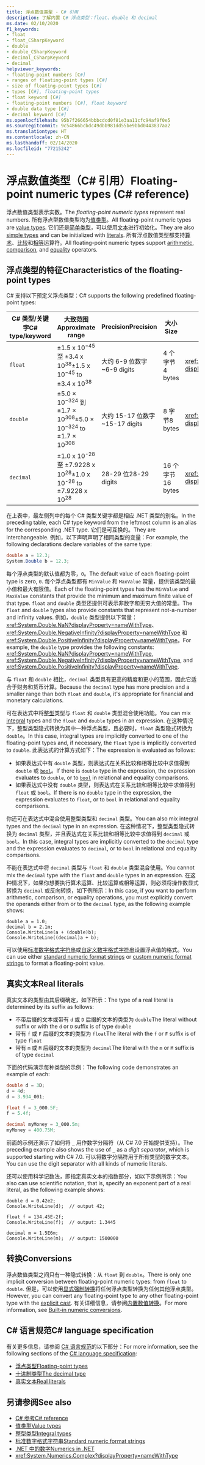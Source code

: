```yaml
---
title: 浮点数值类型 - C# 引用
description: 了解内置 C# 浮点类型：float、double 和 decimal
ms.date: 02/10/2020
f1_keywords:
- float
- float_CSharpKeyword
- double
- double_CSharpKeyword
- decimal_CSharpKeyword
- decimal
helpviewer_keywords:
- floating-point numbers [C#]
- ranges of floating-point types [C#]
- size of floating-point types [C#]
- types [C#], floating-point types
- float keyword [C#]
- floating-point numbers [C#], float keyword
- double data type [C#]
- decimal keyword [C#]
ms.openlocfilehash: 95b7f266654bbbcdcd0f81e3aa11cfc94af9f0e5
ms.sourcegitcommit: 9c54866bcbdc49dbb981dd55be9bbd0443837aa2
ms.translationtype: HT
ms.contentlocale: zh-CN
ms.lasthandoff: 02/14/2020
ms.locfileid: "77215242"
---
```

# <a name="floating-point-numeric-types-c-reference"></a><span data-ttu-id="3f0d8-103">浮点数值类型（C# 引用）</span><span class="sxs-lookup"><span data-stu-id="3f0d8-103">Floating-point numeric types (C# reference)</span></span>

<span data-ttu-id="3f0d8-104">浮点数值类型表示实数。</span><span class="sxs-lookup"><span data-stu-id="3f0d8-104">The *floating-point numeric types* represent real numbers.</span></span> <span data-ttu-id="3f0d8-105">所有浮点型数值类型均为[值类型](value-types.md)。</span><span class="sxs-lookup"><span data-stu-id="3f0d8-105">All floating-point numeric types are [value types](value-types.md).</span></span> <span data-ttu-id="3f0d8-106">它们还是[简单类型](value-types.md#built-in-value-types)，可以使用[文本](#real-literals)进行初始化。</span><span class="sxs-lookup"><span data-stu-id="3f0d8-106">They are also [simple types](value-types.md#built-in-value-types) and can be initialized with [literals](#real-literals).</span></span> <span data-ttu-id="3f0d8-107">所有浮点数值类型都支持[算术](../operators/arithmetic-operators.md)、[比较](../operators/comparison-operators.md)和[相等](../operators/equality-operators.md)运算符。</span><span class="sxs-lookup"><span data-stu-id="3f0d8-107">All floating-point numeric types support [arithmetic](../operators/arithmetic-operators.md), [comparison](../operators/comparison-operators.md), and [equality](../operators/equality-operators.md) operators.</span></span>

## <a name="characteristics-of-the-floating-point-types"></a><span data-ttu-id="3f0d8-108">浮点类型的特征</span><span class="sxs-lookup"><span data-stu-id="3f0d8-108">Characteristics of the floating-point types</span></span>

<span data-ttu-id="3f0d8-109">C# 支持以下预定义浮点类型：</span><span class="sxs-lookup"><span data-stu-id="3f0d8-109">C# supports the following predefined floating-point types:</span></span>
  
|<span data-ttu-id="3f0d8-110">C# 类型/关键字</span><span class="sxs-lookup"><span data-stu-id="3f0d8-110">C# type/keyword</span></span>|<span data-ttu-id="3f0d8-111">大致范围</span><span class="sxs-lookup"><span data-stu-id="3f0d8-111">Approximate range</span></span>|<span data-ttu-id="3f0d8-112">Precision</span><span class="sxs-lookup"><span data-stu-id="3f0d8-112">Precision</span></span>|<span data-ttu-id="3f0d8-113">大小</span><span class="sxs-lookup"><span data-stu-id="3f0d8-113">Size</span></span>|<span data-ttu-id="3f0d8-114">.NET 类型</span><span class="sxs-lookup"><span data-stu-id="3f0d8-114">.NET type</span></span>|
|----------|-----------------------|---------------|--------------|--------------|
|`float`|<span data-ttu-id="3f0d8-115">±1.5 x 10<sup>−45</sup> 至 ±3.4 x 10<sup>38</sup></span><span class="sxs-lookup"><span data-stu-id="3f0d8-115">±1.5 x 10<sup>−45</sup> to ±3.4 x 10<sup>38</sup></span></span>|<span data-ttu-id="3f0d8-116">大约 6-9 位数字</span><span class="sxs-lookup"><span data-stu-id="3f0d8-116">~6-9 digits</span></span>|<span data-ttu-id="3f0d8-117">4 个字节</span><span class="sxs-lookup"><span data-stu-id="3f0d8-117">4 bytes</span></span>|<xref:System.Single?displayProperty=nameWithType>|
|`double`|<span data-ttu-id="3f0d8-118">±5.0 × 10<sup>−324</sup> 到 ±1.7 × 10<sup>308</sup></span><span class="sxs-lookup"><span data-stu-id="3f0d8-118">±5.0 × 10<sup>−324</sup> to ±1.7 × 10<sup>308</sup></span></span>|<span data-ttu-id="3f0d8-119">大约 15-17 位数字</span><span class="sxs-lookup"><span data-stu-id="3f0d8-119">~15-17 digits</span></span>|<span data-ttu-id="3f0d8-120">8 字节</span><span class="sxs-lookup"><span data-stu-id="3f0d8-120">8 bytes</span></span>|<xref:System.Double?displayProperty=nameWithType>|
|`decimal`|<span data-ttu-id="3f0d8-121">±1.0 x 10<sup>-28</sup> 至 ±7.9228 x 10<sup>28</sup></span><span class="sxs-lookup"><span data-stu-id="3f0d8-121">±1.0 x 10<sup>-28</sup> to ±7.9228 x 10<sup>28</sup></span></span>|<span data-ttu-id="3f0d8-122">28-29 位</span><span class="sxs-lookup"><span data-stu-id="3f0d8-122">28-29 digits</span></span>|<span data-ttu-id="3f0d8-123">16 个字节</span><span class="sxs-lookup"><span data-stu-id="3f0d8-123">16 bytes</span></span>|<xref:System.Decimal?displayProperty=nameWithType>|

<span data-ttu-id="3f0d8-124">在上表中，最左侧列中的每个 C# 类型关键字都是相应 .NET 类型的别名。</span><span class="sxs-lookup"><span data-stu-id="3f0d8-124">In the preceding table, each C# type keyword from the leftmost column is an alias for the corresponding .NET type.</span></span> <span data-ttu-id="3f0d8-125">它们是可互换的。</span><span class="sxs-lookup"><span data-stu-id="3f0d8-125">They are interchangeable.</span></span> <span data-ttu-id="3f0d8-126">例如，以下声明声明了相同类型的变量：</span><span class="sxs-lookup"><span data-stu-id="3f0d8-126">For example, the following declarations declare variables of the same type:</span></span>

```csharp
double a = 12.3;
System.Double b = 12.3;
```

<span data-ttu-id="3f0d8-127">每个浮点类型的默认值都为零，`0`。</span><span class="sxs-lookup"><span data-stu-id="3f0d8-127">The default value of each floating-point type is zero, `0`.</span></span> <span data-ttu-id="3f0d8-128">每个浮点类型都有 `MinValue` 和 `MaxValue` 常量，提供该类型的最小值和最大有限值。</span><span class="sxs-lookup"><span data-stu-id="3f0d8-128">Each of the floating-point types has the `MinValue` and `MaxValue` constants that provide the minimum and maximum finite value of that type.</span></span> <span data-ttu-id="3f0d8-129">`float` and `double` 类型还提供可表示非数字和无穷大值的常量。</span><span class="sxs-lookup"><span data-stu-id="3f0d8-129">The `float` and `double` types also provide constants that represent not-a-number and infinity values.</span></span> <span data-ttu-id="3f0d8-130">例如，`double` 类型提供以下常量：<xref:System.Double.NaN?displayProperty=nameWithType>、<xref:System.Double.NegativeInfinity?displayProperty=nameWithType> 和 <xref:System.Double.PositiveInfinity?displayProperty=nameWithType>。</span><span class="sxs-lookup"><span data-stu-id="3f0d8-130">For example, the `double` type provides the following constants: <xref:System.Double.NaN?displayProperty=nameWithType>, <xref:System.Double.NegativeInfinity?displayProperty=nameWithType>, and <xref:System.Double.PositiveInfinity?displayProperty=nameWithType>.</span></span>

<span data-ttu-id="3f0d8-131">与 `float` 和 `double` 相比，`decimal` 类型具有更高的精度和更小的范围，因此它适合于财务和货币计算。</span><span class="sxs-lookup"><span data-stu-id="3f0d8-131">Because the `decimal` type has more precision and a smaller range than both `float` and `double`, it's appropriate for financial and monetary calculations.</span></span>

<span data-ttu-id="3f0d8-132">可在表达式中将[整型](integral-numeric-types.md)类型与 `float` 和 `double` 类型混合使用功能。</span><span class="sxs-lookup"><span data-stu-id="3f0d8-132">You can mix [integral](integral-numeric-types.md) types and the `float` and `double` types in an expression.</span></span> <span data-ttu-id="3f0d8-133">在这种情况下，整型类型隐式转换为其中一种浮点类型，且必要时，`float` 类型隐式转换为 `double`。</span><span class="sxs-lookup"><span data-stu-id="3f0d8-133">In this case, integral types are implicitly converted to one of the floating-point types and, if necessary, the `float` type is implicitly converted to `double`.</span></span> <span data-ttu-id="3f0d8-134">此表达式的计算方式如下：</span><span class="sxs-lookup"><span data-stu-id="3f0d8-134">The expression is evaluated as follows:</span></span>

- <span data-ttu-id="3f0d8-135">如果表达式中有 `double` 类型，则表达式在关系比较和相等比较中求值得到 `double` 或 [`bool`](bool.md)。</span><span class="sxs-lookup"><span data-stu-id="3f0d8-135">If there is `double` type in the expression, the expression evaluates to `double`, or to [`bool`](bool.md) in relational and equality comparisons.</span></span>
- <span data-ttu-id="3f0d8-136">如果表达式中没有 `double` 类型，则表达式在关系比较和相等比较中求值得到 `float` 或 `bool`。</span><span class="sxs-lookup"><span data-stu-id="3f0d8-136">If there is no `double` type in the expression, the expression evaluates to `float`, or to `bool` in relational and equality comparisons.</span></span>

<span data-ttu-id="3f0d8-137">你还可在表达式中混合使用整型类型和 `decimal` 类型。</span><span class="sxs-lookup"><span data-stu-id="3f0d8-137">You can also mix integral types and the `decimal` type in an expression.</span></span> <span data-ttu-id="3f0d8-138">在这种情况下，整型类型隐式转换为 `decimal` 类型，并且表达式在关系比较和相等比较中求值得到 `decimal` 或 `bool`。</span><span class="sxs-lookup"><span data-stu-id="3f0d8-138">In this case, integral types are implicitly converted to the `decimal` type and the expression evaluates to `decimal`, or to `bool` in relational and equality comparisons.</span></span>

<span data-ttu-id="3f0d8-139">不能在表达式中将 `decimal` 类型与 `float` 和 `double` 类型混合使用。</span><span class="sxs-lookup"><span data-stu-id="3f0d8-139">You cannot mix the `decimal` type with the `float` and `double` types in an expression.</span></span> <span data-ttu-id="3f0d8-140">在这种情况下，如果你想要执行算术运算、比较运算或相等运算，则必须将操作数显式转换为 `decimal` 或反向转换，如下例所示：</span><span class="sxs-lookup"><span data-stu-id="3f0d8-140">In this case, if you want to perform arithmetic, comparison, or equality operations, you must explicitly convert the operands either from or to the `decimal` type, as the following example shows:</span></span>

```csharp-interactive
double a = 1.0;
decimal b = 2.1m;
Console.WriteLine(a + (double)b);
Console.WriteLine((decimal)a + b);
```

<span data-ttu-id="3f0d8-141">可以使用[标准数字格式字符串](../../../standard/base-types/standard-numeric-format-strings.md)或[自定义数字格式字符串](../../../standard/base-types/custom-numeric-format-strings.md)设置浮点值的格式。</span><span class="sxs-lookup"><span data-stu-id="3f0d8-141">You can use either [standard numeric format strings](../../../standard/base-types/standard-numeric-format-strings.md) or [custom numeric format strings](../../../standard/base-types/custom-numeric-format-strings.md) to format a floating-point value.</span></span>

## <a name="real-literals"></a><span data-ttu-id="3f0d8-142">真实文本</span><span class="sxs-lookup"><span data-stu-id="3f0d8-142">Real literals</span></span>

<span data-ttu-id="3f0d8-143">真实文本的类型由其后缀确定，如下所示：</span><span class="sxs-lookup"><span data-stu-id="3f0d8-143">The type of a real literal is determined by its suffix as follows:</span></span>

- <span data-ttu-id="3f0d8-144">不带后缀的文本或带有 `d` 或 `D` 后缀的文本的类型为 `double`</span><span class="sxs-lookup"><span data-stu-id="3f0d8-144">The literal without suffix or with the `d` or `D` suffix is of type `double`</span></span>
- <span data-ttu-id="3f0d8-145">带有 `f` 或 `F` 后缀的文本的类型为 `float`</span><span class="sxs-lookup"><span data-stu-id="3f0d8-145">The literal with the `f` or `F` suffix is of type `float`</span></span>
- <span data-ttu-id="3f0d8-146">带有 `m` 或 `M` 后缀的文本的类型为 `decimal`</span><span class="sxs-lookup"><span data-stu-id="3f0d8-146">The literal with the `m` or `M` suffix is of type `decimal`</span></span>

<span data-ttu-id="3f0d8-147">下面的代码演示每种类型的示例：</span><span class="sxs-lookup"><span data-stu-id="3f0d8-147">The following code demonstrates an example of each:</span></span>

```csharp
double d = 3D;
d = 4d;
d = 3.934_001;

float f = 3_000.5F;
f = 5.4f;

decimal myMoney = 3_000.5m;
myMoney = 400.75M;
```

<span data-ttu-id="3f0d8-148">前面的示例还演示了如何将 `_` 用作数字分隔符（从 C# 7.0 开始提供支持）。</span><span class="sxs-lookup"><span data-stu-id="3f0d8-148">The preceding example also shows the use of `_` as a *digit separator*, which is supported starting with C# 7.0.</span></span> <span data-ttu-id="3f0d8-149">可以将数字分隔符用于所有类型的数字文本。</span><span class="sxs-lookup"><span data-stu-id="3f0d8-149">You can use the digit separator with all kinds of numeric literals.</span></span>

<span data-ttu-id="3f0d8-150">还可以使用科学记数法，即指定真实文本的指数部分，如以下示例所示：</span><span class="sxs-lookup"><span data-stu-id="3f0d8-150">You also can use scientific notation, that is, specify an exponent part of a real literal, as the following example shows:</span></span>

```csharp-interactive
double d = 0.42e2;
Console.WriteLine(d);  // output 42;

float f = 134.45E-2f;
Console.WriteLine(f);  // output: 1.3445

decimal m = 1.5E6m;
Console.WriteLine(m);  // output: 1500000
```

## <a name="conversions"></a><span data-ttu-id="3f0d8-151">转换</span><span class="sxs-lookup"><span data-stu-id="3f0d8-151">Conversions</span></span>

<span data-ttu-id="3f0d8-152">浮点数值类型之间只有一种隐式转换：从 `float` 到 `double`。</span><span class="sxs-lookup"><span data-stu-id="3f0d8-152">There is only one implicit conversion between floating-point numeric types: from `float` to `double`.</span></span> <span data-ttu-id="3f0d8-153">但是，可以使用[显式强制转换](../operators/type-testing-and-cast.md#cast-operator-)将任何浮点类型转换为任何其他浮点类型。</span><span class="sxs-lookup"><span data-stu-id="3f0d8-153">However, you can convert any floating-point type to any other floating-point type with the [explicit cast](../operators/type-testing-and-cast.md#cast-operator-).</span></span> <span data-ttu-id="3f0d8-154">有关详细信息，请参阅[内置数值转换](numeric-conversions.md)。</span><span class="sxs-lookup"><span data-stu-id="3f0d8-154">For more information, see [Built-in numeric conversions](numeric-conversions.md).</span></span>

## <a name="c-language-specification"></a><span data-ttu-id="3f0d8-155">C# 语言规范</span><span class="sxs-lookup"><span data-stu-id="3f0d8-155">C# language specification</span></span>

<span data-ttu-id="3f0d8-156">有关更多信息，请参阅 [C# 语言规范](~/_csharplang/spec/introduction.md)的以下部分：</span><span class="sxs-lookup"><span data-stu-id="3f0d8-156">For more information, see the following sections of the [C# language specification](~/_csharplang/spec/introduction.md):</span></span>

- [<span data-ttu-id="3f0d8-157">浮点类型</span><span class="sxs-lookup"><span data-stu-id="3f0d8-157">Floating-point types</span></span>](~/_csharplang/spec/types.md#floating-point-types)
- [<span data-ttu-id="3f0d8-158">十进制类型</span><span class="sxs-lookup"><span data-stu-id="3f0d8-158">The decimal type</span></span>](~/_csharplang/spec/types.md#the-decimal-type)
- [<span data-ttu-id="3f0d8-159">真实文本</span><span class="sxs-lookup"><span data-stu-id="3f0d8-159">Real literals</span></span>](~/_csharplang/spec/lexical-structure.md#real-literals)

## <a name="see-also"></a><span data-ttu-id="3f0d8-160">另请参阅</span><span class="sxs-lookup"><span data-stu-id="3f0d8-160">See also</span></span>

- [<span data-ttu-id="3f0d8-161">C# 参考</span><span class="sxs-lookup"><span data-stu-id="3f0d8-161">C# reference</span></span>](../index.md)
- [<span data-ttu-id="3f0d8-162">值类型</span><span class="sxs-lookup"><span data-stu-id="3f0d8-162">Value types</span></span>](value-types.md)
- [<span data-ttu-id="3f0d8-163">整型类型</span><span class="sxs-lookup"><span data-stu-id="3f0d8-163">Integral types</span></span>](integral-numeric-types.md)
- [<span data-ttu-id="3f0d8-164">标准数字格式字符串</span><span class="sxs-lookup"><span data-stu-id="3f0d8-164">Standard numeric format strings</span></span>](../../../standard/base-types/standard-numeric-format-strings.md)
- [<span data-ttu-id="3f0d8-165">.NET 中的数字</span><span class="sxs-lookup"><span data-stu-id="3f0d8-165">Numerics in .NET</span></span>](../../../standard/numerics.md)
- <xref:System.Numerics.Complex?displayProperty=nameWithType>
